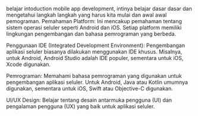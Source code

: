 belajar intoduction mobile app development, intinya belajar dasar dasar dan mengetahui langkah langkah yang harus kita mulai dan awal awal pemograman.
Pemahaman Platform: Ini mencakup pemahaman tentang sistem operasi seluler seperti Android dan iOS. Setiap platform memiliki lingkungan pengembangan dan bahasa pemrograman yang berbeda.

Penggunaan IDE (Integrated Development Environment): Pengembangan aplikasi seluler biasanya dilakukan menggunakan IDE khusus. Misalnya, untuk Android, Android Studio adalah IDE populer, sementara untuk iOS, Xcode digunakan.

Pemrograman: Memahami bahasa pemrograman yang digunakan untuk pengembangan aplikasi seluler. Untuk Android, Java atau Kotlin umumnya digunakan, sementara untuk iOS, Swift atau Objective-C digunakan.

UI/UX Design: Belajar tentang desain antarmuka pengguna (UI) dan pengalaman pengguna (UX) yang baik untuk aplikasi seluler.